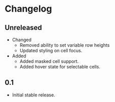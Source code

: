 # Changelog

## Unreleased
* Changed
  * Removed ability to set variable row heights
  * Updated styling on cell focus.
* Added
  * Added masked cell support.
  * Added hover state for selectable cells.

## 0.1
  * Initial stable release.
